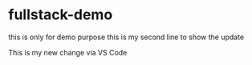 # fullstack-demo
this is only for demo purpose
this is my second line to show the update

This is my new change via VS Code